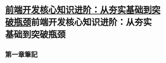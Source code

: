 # [前端开发核心知识进阶：从夯实基础到突破瓶颈](https://book.douban.com/subject/35218831/ "前端开发核心知识进阶：从夯实基础到突破瓶颈")前端开发核心知识进阶：从夯实基础到突破瓶颈
## 第一章筆記
